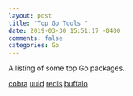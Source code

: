 ```yaml
---
layout: post
title: "Top Go Tools "
date: 2019-03-30 15:51:17 -0400
comments: false
categories: Go
---
```


A listing of some top Go packages.

[cobra](https://github.com/spf13/cobra)
[uuid](https://github.com/pborman/uuid)
[redis](https://github.com/go-redis/redis)
[buffalo](https://github.com/gobuffalo/buffalo)

<!--  Enter text below, if you want -->
